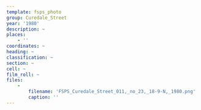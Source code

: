 ```yaml
---
template: fsps_photo
group: Curedale_Street
year: '1980'
description: ~
places:
    - ''
coordinates: ~
heading: ~
classification: ~
section: ~
cell: ~
film_roll: ~
files:
    -
        filename: 'FSPS_Curedale_Street_011,_no_23,_18-9-N,_1980.png'
        caption: ''
---
```

